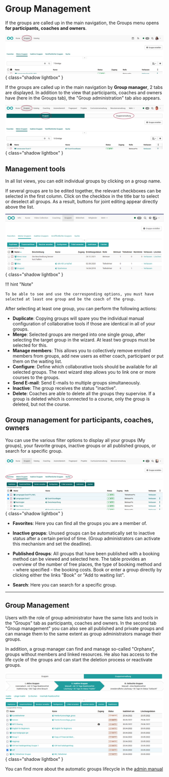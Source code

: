 # Group Management

If the groups are called up in the main navigation, the Groups menu opens **for participants, coaches and owners**.

![group_management_menu_participants_v1_de.png](assets/group_management_menu_participants_v1_de.png){ class="shadow lightbox" }

If the groups are called up in the main navigation by **Group manager**, 2 tabs are displayed. In addition to the view that participants, coaches and owners have (here in the Groups tab), the "Group administration" tab also appears.

![group_management_menu_groupmanager_v1_de.png](assets/group_management_menu_groupmanager_v1_de.png){ class="shadow lightbox" }

## Management tools

In all list views, you can edit individual groups by clicking on a group name.

If several groups are to be edited together, the relevant checkboxes can be selected in the first column. Click on the checkbox in the title bar to select or deselect all groups. As a result, buttons for joint editing appear directly above the list.

![Gruppe verwalten](assets/Gruppe_verwalten.png){ class="shadow lightbox" }

!!! hint "Note"

    To be able to see and use the corresponding options, you must have selected at least one group and be the coach of the group.

After selecting at least one group, you can perform the following actions:

  * **Duplicate**: Copying groups will spare you the individual manual configuration of collaborative tools if those are identical in all of your groups.
  * **Merge**: Selected groups are merged into one single group, after selecting the target group in the wizard. At least two groups must be selected for this.
  * **Manage members**: This allows you to collectively remove enrolled members from groups, add new users as either coach, participant or put them on the waiting list.
  * **Configure**: Define which collaborative tools should be available for all selected groups. The next wizard step allows you to link one or more courses to the groups.
  * **Send E-mail**: Send E-mails to multiple groups simultaneously.
  * **Inactive**: The group receives the status "inactive".
  * **Delete**: Coaches are able to delete all the groups they supervise. If a group is deleted which is connected to a course, only the group is deleted, but not the course.

## Group management for participants, coaches, owners

You can use the various filter options to display all your groups (My groups), your favorite groups, inactive groups or all published groups, or search for a specific group.

![group_management_meine_gruppen_v1_de.png](assets/group_management_my_groups_v1_de.png){ class="shadow lightbox" }

* **Favorites**: Here you can find all the groups you are a member of.

* **Inactive groups**: Unused groups can be automatically set to inactive status after a certain period of time. (Group administrators can activate this mechanism and set the deadline).

* **Published Groups**: All groups that have been published with a booking method can be viewed and selected here. The table provides an overview of the number of free places, the type of booking method and - where specified - the booking costs. Book or enter a group directly by clicking either the links "Book" or "Add to waiting
list".

* **Search**: Here you can search for a specific group.

---

## Group Management

Users with the role of group administrator have the same lists and tools in the "Groups" tab as participants, coaches and owners. In the second tab "Group management" you can also see all published and private groups and can manage them to the same extent as group administrators manage their groups.

In addition, a group manager can find and manage so-called "Orphans", groups without members and linked resources. He also has access to the life cycle of the groups and can start the deletion process or reactivate groups.

![Group management](assets/Gruppenverwalter.png){ class="shadow lightbox" }

You can find more about the automatic groups lifecycle in the [admin manual](https://docs.openolat.org/manual_admin/administration/Automatic_Group_Lifecycle/)


